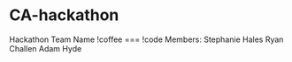 # CA-hackathon
Hackathon 
Team Name !coffee === !code 
Members: 
Stephanie Hales
Ryan Challen
Adam Hyde 
